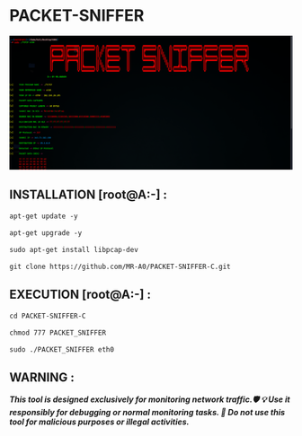 # PACKET-SNIFFER

![MY Image](https://github.com/MR-A0/PACKET-SNIFFER-C/blob/c19d8685ebfe263dde7cda20fa031a7c9611f7a4/Screenshot%202024-12-18%20121042.png)


## INSTALLATION [root@A:-] :

```
apt-get update -y
```
```
apt-get upgrade -y
```
```
sudo apt-get install libpcap-dev 
```
```
git clone https://github.com/MR-A0/PACKET-SNIFFER-C.git
```


## EXECUTION [root@A:-] :

```
cd PACKET-SNIFFER-C
```
```
chmod 777 PACKET_SNIFFER
```
```
sudo ./PACKET_SNIFFER eth0
```

## WARNING : 
***This tool is designed exclusively for monitoring network traffic.🛡️
💡 Use it responsibly for debugging or normal monitoring tasks.
🚫 Do not use this tool for malicious purposes or illegal activities.***
<br>
